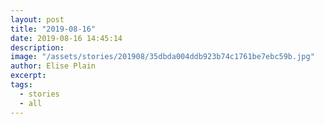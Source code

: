 ```yaml
---
layout: post
title: "2019-08-16"
date: 2019-08-16 14:45:14
description: 
image: "/assets/stories/201908/35dbda004ddb923b74c1761be7ebc59b.jpg"
author: Elise Plain
excerpt: 
tags: 
  - stories
  - all
---
```



<p></p>
